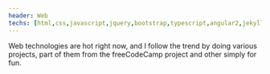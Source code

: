 ```yaml
---
header: Web
techs: [html,css,javascript,jquery,bootstrap,typescript,angular2,jekyll]
---
```


Web technologies are hot right now, and I follow the trend by doing various projects, part of them from the freeCodeCamp project and other simply for fun.
